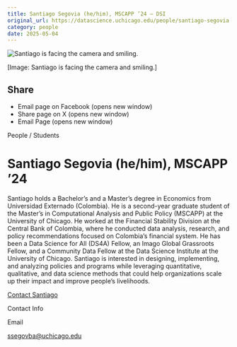 ```yaml
---
title: Santiago Segovia (he/him), MSCAPP ’24 – DSI
original_url: https://datascience.uchicago.edu/people/santiago-segovia
category: people
date: 2025-05-04
---
```


<!-- Table-like structure detected -->

![Santiago is facing the camera and smiling.](https://datascience.uchicago.edu/wp-content/uploads/2023/06/IMG_8975-300x300.jpeg)

[Image: Santiago is facing the camera and smiling.]

## Share

* Email page on Facebook (opens new window)
* Share page on X (opens new window)
* Email Page (opens new window)

<!-- Table-like structure detected -->

People / Students

# Santiago Segovia (he/him), MSCAPP ’24

Santiago holds a Bachelor’s and a Master’s degree in Economics from Universidad Externado (Colombia). He is a second-year graduate student of the Master’s in Computational Analysis and Public Policy (MSCAPP) at the University of Chicago. He worked at the Financial Stability Division at the Central Bank of Colombia, where he conducted data analysis, research, and policy recommendations focused on Colombia’s financial system. He has been a Data Science for All (DS4A) Fellow, an Imago Global Grassroots Fellow, and a Community Data Fellow at the Data Science Institute at the University of Chicago. Santiago is interested in designing, implementing, and analyzing policies and programs while leveraging quantitative, qualitative, and data science methods that could help organizations scale up their impact and improve people’s livelihoods.

[Contact Santiago](https://datascience.uchicago.edu/people/santiago-segura/)

Contact Info

Email

[ssegovba@uchicago.edu](mailto:ssegovba@uchicago.edu)